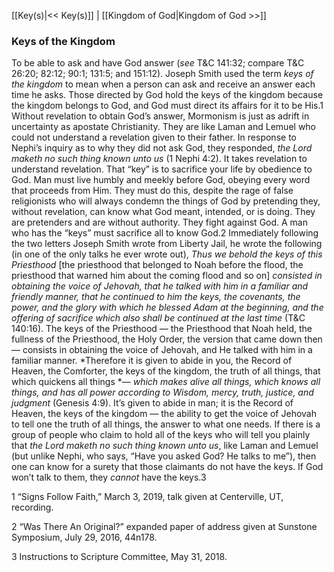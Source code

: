[[Key(s)|<< Key(s)]]  |  [[Kingdom of God|Kingdom of God >>]]

### Keys of the Kingdom
To be able to ask and have God answer (*see* T&C 141:32; compare T&C 26:20; 82:12; 90:1; 131:5; and 151:12). Joseph Smith used the term *keys of the kingdom* to mean when a person can ask and receive an answer each time he asks. Those directed by God hold the keys of the kingdom because the kingdom belongs to God, and God must direct its affairs for it to be His.1 Without revelation to obtain God’s answer, Mormonism is just as adrift in uncertainty as apostate Christianity. They are like Laman and Lemuel who could not understand a revelation given to their father. In response to Nephi’s inquiry as to why they did not ask God, they responded, *the Lord maketh no such thing known unto us* (1 Nephi 4:2). It takes revelation to understand revelation. That “key” is to sacrifice your life by obedience to God. Man must live humbly and meekly before God, obeying every word that proceeds from Him. They must do this, despite the rage of false religionists who will always condemn the things of God by pretending they, without revelation, can know what God meant, intended, or is doing. They are pretenders and are without authority. They fight against God. A man who has the “keys” must sacrifice all to know God.2 Immediately following the two letters Joseph Smith wrote from Liberty Jail, he wrote the following (in one of the only talks he ever wrote out), *Thus we behold the keys of this Priesthood* [the priesthood that belonged to Noah before the flood, the priesthood that warned him about the coming flood and so on] *consisted in obtaining the voice of Jehovah, that he talked with him in a familiar and friendly manner, that he continued to him the keys, the covenants, the power, and the glory with which he blessed Adam at the beginning, and the offering of sacrifice which also shall be continued at the last time* (T&C 140:16). The keys of the Priesthood — the Priesthood that Noah held, the fullness of the Priesthood, the Holy Order, the version that came down then — consists in obtaining the voice of Jehovah, and He talked with him in a familiar manner. *Therefore it is given to abide in you, the Record of Heaven, the Comforter, the keys of the kingdom, the truth of all things, that which quickens all things *— *which makes alive all things, which knows all things, and has all power according to Wisdom, mercy, truth, justice, and judgment* (Genesis 4:9). It’s given to abide in man; it is the Record of Heaven, the keys of the kingdom — the ability to get the voice of Jehovah to tell one the truth of all things, the answer to what one needs. If there is a group of people who claim to hold all of the keys who will tell you plainly that *the Lord maketh no such thing known unto us*, like Laman and Lemuel (but unlike Nephi, who says, “Have you asked God? He talks to me”), then one can know for a surety that those claimants do not have the keys. If God won’t talk to them, they *cannot* have the keys.3



1 “Signs Follow Faith,” March 3, 2019, talk given at Centerville, UT, recording.


2 “Was There An Original?” expanded paper of address given at Sunstone Symposium, July 29, 2016, 44n178.


3 Instructions to Scripture Committee, May 31, 2018.